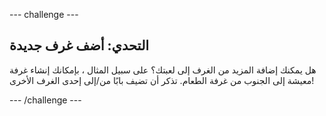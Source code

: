 --- challenge ---

## التحدي: أضف غرف جديدة

هل يمكنك إضافة المزيد من الغرف إلى لعبتك؟ على سبيل المثال ، بإمكانك إنشاء غرفة معيشة إلى الجنوب من غرفة الطعام. تذكر أن تضيف بابًا من/إلى إحدى الغرف الأخرى!

--- /challenge ---